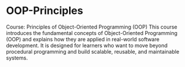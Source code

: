 # OOP-Principles
Course: Principles of Object-Oriented Programming (OOP)  This course introduces the fundamental concepts of Object-Oriented Programming (OOP) and explains how they are applied in real-world software development. It is designed for learners who want to move beyond procedural programming and build scalable, reusable, and maintainable systems.
